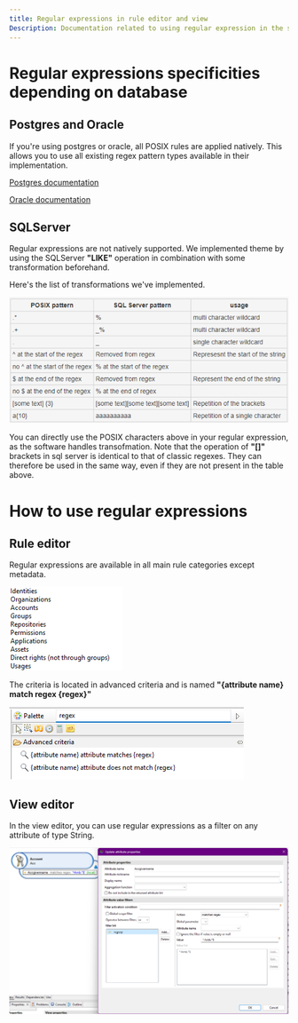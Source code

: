 ```yaml
---
title: Regular expressions in rule editor and view
Description: Documentation related to using regular expression in the studio
---
```


# Regular expressions specificities depending on database

## Postgres and Oracle

If you're using postgres or oracle, all POSIX rules are applied natively.
This allows you to use all existing regex pattern types available in their implementation.

[Postgres documentation](https://www.postgresql.org/docs/current/functions-matching.html#FUNCTIONS-POSIX-REGEXP)

[Oracle documentation](https://docs.oracle.com/cd/B13789_01/appdev.101/b10795/adfns_re.htm)

## SQLServer

Regular expressions are not natively supported. We implemented theme by using  the SQLServer **"LIKE"** operation in combination with some transformation beforehand.

Here's the list of transformations we've implemented.

![Regex for sqlserver](./images/regex-array-sqlserver.png "Regex for sqlserver")

You can directly use the POSIX characters above in your regular expression, as the software handles transofmation.
Note that the operation of **"[]"** brackets in sql server is identical to that of classic regexes. They can therefore be used in the same way, even if they are not present in the table above.

# How to use regular expressions

## Rule editor

Regular expressions are available in all main rule categories except metadata.

![Main rule entities](./images/main-rule-entities.png "Main rule entities")

The criteria is located in advanced criteria and is named **"{attribute name} match regex {regex}"**

![Regex in advanced criteria](./images/regex-advanced-criteria.png "Regex in advanced criteria")

## View editor

In the view editor, you can use regular expressions as a filter on any attribute of type String.

![Regex in view](./images/regex-in-view.png "Regex in view")


